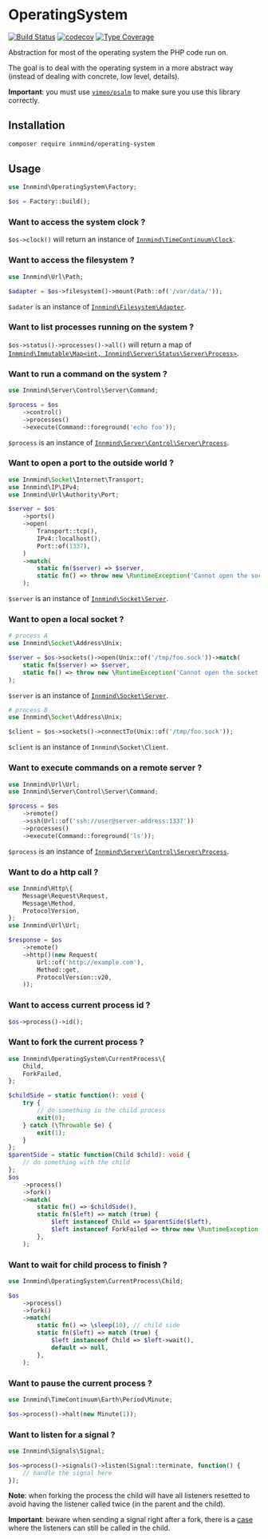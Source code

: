 # OperatingSystem

[![Build Status](https://github.com/innmind/operatingsystem/workflows/CI/badge.svg?branch=master)](https://github.com/innmind/operatingsystem/actions?query=workflow%3ACI)
[![codecov](https://codecov.io/gh/innmind/operatingsystem/branch/develop/graph/badge.svg)](https://codecov.io/gh/innmind/operatingsystem)
[![Type Coverage](https://shepherd.dev/github/innmind/operatingsystem/coverage.svg)](https://shepherd.dev/github/innmind/operatingsystem)

Abstraction for most of the operating system the PHP code run on.

The goal is to deal with the operating system in a more abstract way (instead of dealing with concrete, low level, details).

**Important**: you must use [`vimeo/psalm`](https://packagist.org/packages/vimeo/psalm) to make sure you use this library correctly.

## Installation

```sh
composer require innmind/operating-system
```

## Usage

```php
use Innmind\OperatingSystem\Factory;

$os = Factory::build();
```

### Want to access the system clock ?

`$os->clock()` will return an instance of [`Innmind\TimeContinuum\Clock`](https://github.com/innmind/timecontinuum#usage).

### Want to access the filesystem ?

```php
use Innmind\Url\Path;

$adapter = $os->filesystem()->mount(Path::of('/var/data/'));
```

`$adater` is an instance of [`Innmind\Filesystem\Adapter`](http://innmind.github.io/Filesystem/).

### Want to list processes running on the system ?

`$os->status()->processes()->all()` will return a map of [`Inmmind\Immutable\Map<int, Innmind\Server\Status\Server\Process>`](https://github.com/innmind/serverstatus#usage).

### Want to run a command on the system ?

```php
use Innmind\Server\Control\Server\Command;

$process = $os
    ->control()
    ->processes()
    ->execute(Command::foreground('echo foo'));
```

`$process` is an instance of [`Innmind\Server\Control\Server\Process`](https://github.com/innmind/servercontrol#usage).

### Want to open a port to the outside world ?

```php
use Innmind\Socket\Internet\Transport;
use Innmind\IP\IPv4;
use Innmind\Url\Authority\Port;

$server = $os
    ->ports()
    ->open(
        Transport::tcp(),
        IPv4::localhost(),
        Port::of(1337),
    )
    ->match(
        static fn($server) => $server,
        static fn() => throw new \RuntimeException('Cannot open the socket'),
    );
```

`$server` is an instance of [`Innmind\Socket\Server`](https://github.com/innmind/socket#internet-socket).

### Want to open a local socket ?

```php
# process A
use Innmind\Socket\Address\Unix;

$server = $os->sockets()->open(Unix::of('/tmp/foo.sock'))->match(
    static fn($server) => $server,
    static fn() => throw new \RuntimeException('Cannot open the socket'),
);
```

`$server` is an instance of [`Innmind\Socket\Server`](https://github.com/innmind/socket#unix-socket).

```php
# process B
use Innmind\Socket\Address\Unix;

$client = $os->sockets()->connectTo(Unix::of('/tmp/foo.sock'));
```

`$client` is an instance of `Innmind\Socket\Client`.

### Want to execute commands on a remote server ?

```php
use Innmind\Url\Url;
use Innmind\Server\Control\Server\Command;

$process = $os
    ->remote()
    ->ssh(Url::of('ssh://user@server-address:1337'))
    ->processes()
    ->execute(Command::foreground('ls'));
```

`$process` is an instance of [`Innmind\Server\Control\Server\Process`](https://github.com/innmind/servercontrol#usage).

### Want to do a http call ?

```php
use Innmind\Http\{
    Message\Request\Request,
    Message\Method,
    ProtocolVersion,
};
use Innmind\Url\Url;

$response = $os
    ->remote()
    ->http()(new Request(
        Url::of('http://example.com'),
        Method::get,
        ProtocolVersion::v20,
    ));
```

### Want to access current process id ?

```php
$os->process()->id();
```

### Want to fork the current process ?

```php
use Innmind\OperatingSystem\CurrentProcess\{
    Child,
    ForkFailed,
};

$childSide = static function(): void {
    try {
        // do something in the child process
        exit(0);
    } catch (\Throwable $e) {
        exit(1);
    }
};
$parentSide = static function(Child $child): void {
    // do something with the child
};
$os
    ->process()
    ->fork()
    ->match(
        static fn() => $childSide(),
        static fn($left) => match (true) {
            $left instanceof Child => $parentSide($left),
            $left instanceof ForkFailed => throw new \RuntimeException('Unable to fork the process'),
        },
    );
```

### Want to wait for child process to finish ?

```php
use Innmind\OperatingSystem\CurrentProcess\Child;

$os
    ->process()
    ->fork()
    ->match(
        static fn() => \sleep(10), // child side
        static fn($left) => match (true) {
            $left instanceof Child => $left->wait(),
            default => null,
        },
    );
```

### Want to pause the current process ?

```php
use Innmind\TimeContinuum\Earth\Period\Minute;

$os->process()->halt(new Minute(1));
```

### Want to listen for a signal ?

```php
use Innmind\Signals\Signal;

$os->process()->signals()->listen(Signal::terminate, function() {
    // handle the signal here
});
```

**Note**: when forking the process the child will have all listeners resetted to avoid having the listener called twice (in the parent and the child).

**Important**: beware when sending a signal right after a fork, there is a [case](tests/CurrentProcess/GenericTest.php#L126) where the listeners can still be called in the child.
